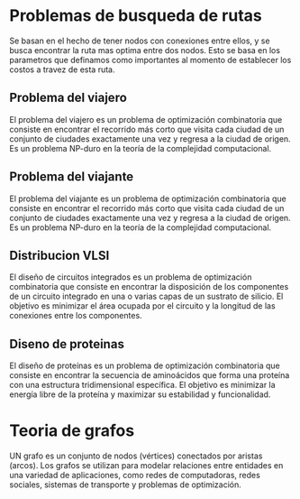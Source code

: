 # Problemas de busqueda de rutas

Se basan en el hecho de tener nodos con conexiones entre ellos, y se busca encontrar la ruta mas optima entre dos nodos.
Esto se basa en los parametros que definamos como importantes al momento de establecer los costos a travez de esta ruta.

## Problema del viajero

El problema del viajero es un problema de optimización combinatoria que consiste en encontrar el recorrido más corto que visita cada ciudad de un conjunto de ciudades exactamente una vez y regresa a la ciudad de origen. Es un problema NP-duro en la teoría de la complejidad computacional.

## Problema del viajante

El problema del viajante es un problema de optimización combinatoria que consiste en encontrar el recorrido más corto que visita cada ciudad de un conjunto de ciudades exactamente una vez y regresa a la ciudad de origen. Es un problema NP-duro en la teoría de la complejidad computacional.

## Distribucion VLSI

El diseño de circuitos integrados es un problema de optimización combinatoria que consiste en encontrar la disposición de los componentes de un circuito integrado en una o varias capas de un sustrato de silicio. El objetivo es minimizar el área ocupada por el circuito y la longitud de las conexiones entre los componentes.

## Diseno de proteinas

El diseño de proteínas es un problema de optimización combinatoria que consiste en encontrar la secuencia de aminoácidos que forma una proteína con una estructura tridimensional específica. El objetivo es minimizar la energía libre de la proteína y maximizar su estabilidad y funcionalidad.

# Teoria de grafos

UN grafo es un conjunto de nodos (vértices) conectados por aristas (arcos). Los grafos se utilizan para modelar relaciones entre entidades en una variedad de aplicaciones, como redes de computadoras, redes sociales, sistemas de transporte y problemas de optimización.

